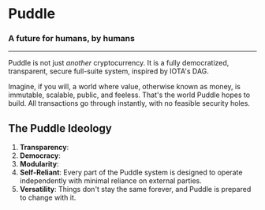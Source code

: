 # Puddle

### A future for humans, by humans

------

Puddle is not just *another* cryptocurrency. It is a fully democratized, transparent, secure full-suite system, inspired by IOTA's DAG.

Imagine, if you will, a world where value, otherwise known as money, is immutable, scalable, public, and feeless. That's the world Puddle hopes to build. All transactions go through instantly, with no feasible security holes.

## The Puddle Ideology

1. **Transparency**:
2. **Democracy**:
3. **Modularity**:
4. **Self-Reliant**: Every part of the Puddle system is designed to operate independently with minimal reliance on external parties.
5. **Versatility**: Things don't stay the same forever, and Puddle is prepared to change with it.